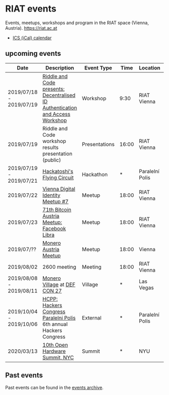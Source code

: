 
[ICS (iCal) calendar]: https://calendar.google.com/calendar/ical/riat.at_nst52qhk2fca3u8dvhce8pepbg%40group.calendar.google.com/public/basic.ics "Online subscription to events by the RIAT Institute. Crypto, Blockchain, DLT"
[RIAT website]: https://riat.ac.at
[RIAT activities archive]: https://riat.at/activities
[Eventbrite page]: https://www.eventbrite.com/o/riat-academy-10768509578 "RIAT academy eventbrite page"
[PDF overview & print event calendar]: https://github.com/parasew/riat-events/raw/master/assets/2019-04-RIAT_program_PDF_calendar_2019.pdf
[events archive]: https://github.com/parasew/riat-events/tree/master/archive

# RIAT events
Events, meetups, workshops and program in the RIAT space (Vienna, Austria). https://riat.ac.at
* [ICS (iCal) calendar]


## upcoming events

| Date                    | Description                                                                                                                | Event Type    | Time  | Location        | City      | Country | ISO |
| ----------------------- | -------------------------------------------------------------------------------------------------------------------------- | ------------- | ----- | --------------- | --------- | ------- | --- |
| 2019/07/18 - 2019/07/19 | [Riddle and Code presents: Decentralised ID Authentication and Access Workshop](https://www.riddleandcode.com/workshop)    | Workshop      | 9:30  | RIAT Vienna     | Vienna    | Austria | AT  |
| 2019/07/19              | Riddle and Code workshop results presentation (public)                                                                     | Presentations | 16:00 | RIAT Vienna     | Vienna    | Austria | AT  |
| 2019/07/19 - 2019/07/21 | [Hackatoshi's Flying Circuit](https://flyingcircuit.com)                                                                   | Hackathon     | *     | Paralelní Polis | Prague    | Czechia | CZ  |
| 2019/07/22              | [Vienna Digital Identity Meetup #7](https://www.meetup.com/Vienna-Digital-Identity-Meetup/events/263159533/)                                  | Meetup        | 18:00 | RIAT Vienna     | Vienna    | Austria | AT  |
| 2019/07/23              | [71th Bitcoin Austria Meetup: Facebook Libra](https://www.meetup.com/Bitcoin-Austria/events/262952674/?eventId=262952674)  | Meetup        | 18:00 | RIAT Vienna     | Vienna    | Austria | AT  |
| 2019/07/??              | [Monero Austria Meetup](https://www.meetup.com/Monero-Austria/)                                                            | Meetup        | 18:00 | Vienna          | Vienna    | Austria | AT  |
| 2019/08/02              | 2600 meeting                                                                                                               | Meeting       | 18:00 | RIAT Vienna     | Vienna    | Austria | AT  |
| 2019/08/08 - 2019/08/11 | [Monero Village](https://monerovillage.com/about/) at [DEF CON 27](https://www.defcon.org/html/defcon-27/dc-27-index.html) | Village       | *     | Las Vegas       | Las Vegas | USA     | US  |
| 2019/10/04 - 2019/10/06 | [HCPP: Hackers Congress Paralelni Polis](https://opt-out.hcpp.cz/#speakers) 6th annual Hackers Congress                    | External      | *     | Paralelní Polis | Prague    | Czechia | CZ  |
| 2020/03/13              | [10th Open Hardware Summit, NYC](https://twitter.com/ohsummit/status/1145713168498511872)                                  | Summit        | *     | NYU             | New York  | USA     | US  |

## Past events

Past events can be found in the [events archive].

